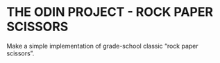 # THE ODIN PROJECT - ROCK PAPER SCISSORS
Make a simple implementation of grade-school classic “rock paper scissors”. 
